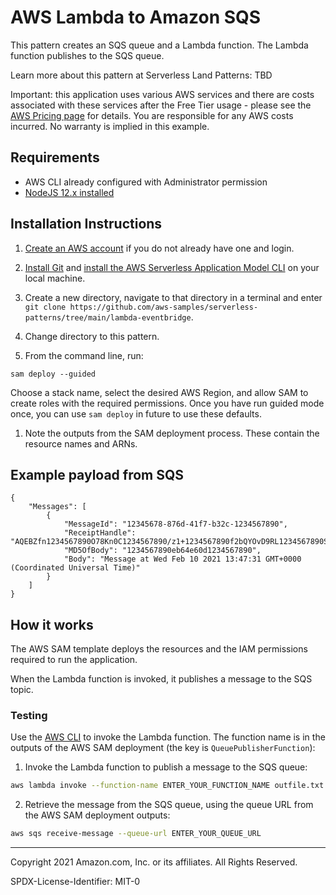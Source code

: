 # AWS Lambda to Amazon SQS

This pattern creates an SQS queue and a Lambda function. The Lambda function publishes to the SQS queue. 

Learn more about this pattern at Serverless Land Patterns: TBD

Important: this application uses various AWS services and there are costs associated with these services after the Free Tier usage - please see the [AWS Pricing page](https://aws.amazon.com/pricing/) for details. You are responsible for any AWS costs incurred. No warranty is implied in this example.

## Requirements

* AWS CLI already configured with Administrator permission
* [NodeJS 12.x installed](https://nodejs.org/en/download/)

## Installation Instructions

1. [Create an AWS account](https://portal.aws.amazon.com/gp/aws/developer/registration/index.html) if you do not already have one and login.

1. [Install Git](https://git-scm.com/book/en/v2/Getting-Started-Installing-Git) and [install the AWS Serverless Application Model CLI](https://docs.aws.amazon.com/serverless-application-model/latest/developerguide/serverless-sam-cli-install.html) on your local machine.

1. Create a new directory, navigate to that directory in a terminal and enter ```git clone https://github.com/aws-samples/serverless-patterns/tree/main/lambda-eventbridge```.

1. Change directory to this pattern.

1. From the command line, run:
```
sam deploy --guided
```
Choose a stack name, select the desired AWS Region, and allow SAM to create roles with the required permissions. Once you have run guided mode once, you can use `sam deploy` in future to use these defaults.

1. Note the outputs from the SAM deployment process. These contain the resource names and ARNs.

## Example payload from SQS

```
{                                                                                                                   
    "Messages": [
        {
            "MessageId": "12345678-876d-41f7-b32c-1234567890",
            "ReceiptHandle": "AQEBZfn1234567890O78Kn0C1234567890/z1+1234567890f2bQYOvD9RL1234567890Srr7+XQ/U1234567890j7nL+uaDVnJL1234567890mASoiwI/yQ1234567890gv/h17BW12345678908Pry0JM1234567890DfHE1g1234567890aMisj1234567890M+rC+ZF21234567890QdQpEwrX01234567890Fw6w2+Po0OA1234567890DkKgGuEmebp1234567890w7nNXujzSnzIXj1234567890CqfDOb2D1234567890kCk841+01234567890OaYzXV1234567890C+ruRXj1234567890AR5+vj8+U1234567890SJplJLjd1234567890YWV8o1234567890gJXb12345678901234567890",
            "MD5OfBody": "1234567890eb64e60d1234567890",
            "Body": "Message at Wed Feb 10 2021 13:47:31 GMT+0000 (Coordinated Universal Time)"
        }
    ]
}

```

## How it works

The AWS SAM template deploys the resources and the IAM permissions required to run the application.

When the Lambda function is invoked, it publishes a message to the SQS topic.

### Testing

Use the [AWS CLI](https://aws.amazon.com/cli/) to invoke the Lambda function. The function name is in the outputs of the AWS SAM deployment (the key is `QueuePublisherFunction`):

1. Invoke the Lambda function to publish a message to the SQS queue:

```bash
aws lambda invoke --function-name ENTER_YOUR_FUNCTION_NAME outfile.txt
```
2. Retrieve the message from the SQS queue, using the queue URL from the AWS SAM deployment outputs:
```bash
aws sqs receive-message --queue-url ENTER_YOUR_QUEUE_URL
```

----
Copyright 2021 Amazon.com, Inc. or its affiliates. All Rights Reserved.

SPDX-License-Identifier: MIT-0
